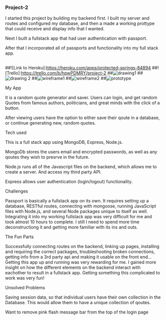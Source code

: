 ### Project-2

I started this project by building my backend first.  I built my server and routes and configured my database, and then a made a working prottype that could receive and display info that I wanted.

Next I built a fullstack app that had user authentication with passport.  

After that I incorporated all of passports and functionality into my full stack app.
##
##![Link to Heroku]:https://heroku.com/apps/protected-springs-84894
##![Trello]:https://trello.com/b/hpwPDMRY/project-2
##![drawing1](http://i.imgur.com/nKXrjdu.jpg?1)
##![drawing 2](http://i.imgur.com/rOkzpHl.jpg)
##![wireframe1](http://i.imgur.com/aAySVF4.png)
##![wireframe2](http://i.imgur.com/0u3ugs8.png)
##![prototype](http://i.imgur.com/pC9f82x.png)

My App

It is a random quote generator and saver.  Users can login, and get random Quotes from famous authors, politicians, and great minds with the click of a button. 

After viewing users have the option to either save their qoute in a database, or continue generating new, random quotes.



Tech used

This is a full stack app using MongoDB, Express, Node.js.  

MongoDb stores the users email and encrypted passwords, as well as any qoutes they wish to presrve in the future.

Node.js runs all of the Javascript files on the backend, which allows me to create a server.  And access my third party API.

Express allows user authentication (login/logout) functionality.


Challenges

Passport is basically a fullstack app on its own.  It requires setting up a database, RESTful routes, connecting with mongoose, running JavaScript files with Node.js, and several Node packages unique to itself as well.  
	Integrating it into my working fullstack app was very difficult for me and took almost 10 hours to complete.
I still I need to spend more time deconstructiong it and getting more familiar with its ins and outs.  

The Fun Parts

Successfully connecting routes on the backend, linking up pages, installing and requiring the correct packages, troubleshooting broken connections, getting info from a 3rd party api and making it usable on the front end...
	Getting this app up and running was very rewarding for me.  I gained more insight on how the different elements on the backend interact with eachother to result in a fullstack app.  Getting something this complicated to work was very fun!



Unsolved Problems

Saving session data, so that individual users have their own collection in the Database.  This would allow them to have a unique collection of qoutes. 

Want to remove pink flash message bar from the top of the login page
